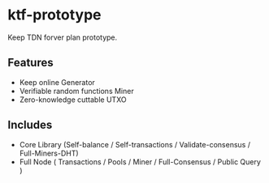 # ktf-prototype
Keep TDN forver plan prototype.

## Features
- Keep online Generator
- Verifiable random functions Miner
- Zero-knowledge cuttable UTXO

## Includes
- Core Library (Self-balance / Self-transactions / Validate-consensus / Full-Miners-DHT)
- Full Node ( Transactions / Pools / Miner / Full-Consensus / Public Query )
